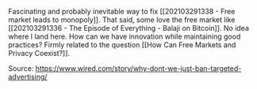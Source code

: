 Fascinating and probably inevitable way to fix [[202103291338 - Free market leads to monopoly]]. That said, some love the free market like [[202103291336 - The Episode of Everything - Balaji on Bitcoin]]. No idea where I land here. How can we have innovation while maintaining good practices? Firmly related to the question [[How Can Free Markets and Privacy Coexist?]]. 

Source: https://www.wired.com/story/why-dont-we-just-ban-targeted-advertising/ 